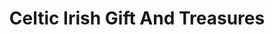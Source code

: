 ---
title: "Celtic Irish Gift And Treasures"
url: /maspeth/celtic-irish-gift-and-treasures/
shop: gift
---